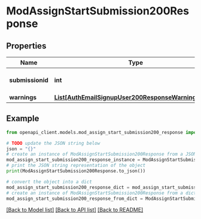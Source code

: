 # ModAssignStartSubmission200Response


## Properties

Name | Type | Description | Notes
------------ | ------------- | ------------- | -------------
**submissionid** | **int** | New submission ID. | [default to null]
**warnings** | [**List[AuthEmailSignupUser200ResponseWarningsInner]**](AuthEmailSignupUser200ResponseWarningsInner.md) |  | [optional] 

## Example

```python
from openapi_client.models.mod_assign_start_submission200_response import ModAssignStartSubmission200Response

# TODO update the JSON string below
json = "{}"
# create an instance of ModAssignStartSubmission200Response from a JSON string
mod_assign_start_submission200_response_instance = ModAssignStartSubmission200Response.from_json(json)
# print the JSON string representation of the object
print(ModAssignStartSubmission200Response.to_json())

# convert the object into a dict
mod_assign_start_submission200_response_dict = mod_assign_start_submission200_response_instance.to_dict()
# create an instance of ModAssignStartSubmission200Response from a dict
mod_assign_start_submission200_response_from_dict = ModAssignStartSubmission200Response.from_dict(mod_assign_start_submission200_response_dict)
```
[[Back to Model list]](../README.md#documentation-for-models) [[Back to API list]](../README.md#documentation-for-api-endpoints) [[Back to README]](../README.md)


